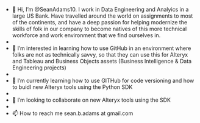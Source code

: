 - 👋 Hi, I’m @SeanAdams10.    I work in Data Engineering and Analyics in a large US Bank.   Have travelled around the world on assignments to most of the continents, and have a deep passion for helping modernize the skills of folk in our company to become natives of this more technical workforce and work environment that we find ourselves in.
- 
- 👀 I’m interested in learning how to use GitHub in an environment where folks are not as technically savvy, so that they can use this for Alteryx and Tableau and Business Objects assets (Business Intelligence & Data Engineering projects)
- 
- 🌱 I’m currently learning how to use GITHub for code versioning and how to buidl new Alteryx tools using the Python SDK
- 
- 💞️ I’m looking to collaborate on new Alteryx tools using the SDK
- 
- 📫 How to reach me sean.b.adams at gmail.com

<!---
SeanAdams10/SeanAdams10 is a ✨ special ✨ repository because its `README.md` (this file) appears on your GitHub profile.
You can click the Preview link to take a look at your changes.
--->
